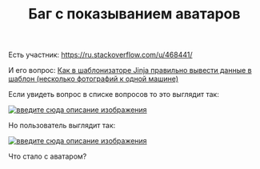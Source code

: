 ﻿---
title: "Баг с показыванием аватаров"
se.owner.user_id: 507516
se.owner.display_name: "nchistov"
se.owner.link: "https://ru.meta.stackoverflow.com/users/507516/nchistov"
se.link: "https://ru.meta.stackoverflow.com/questions/12746/%d0%91%d0%b0%d0%b3-%d1%81-%d0%bf%d0%be%d0%ba%d0%b0%d0%b7%d1%8b%d0%b2%d0%b0%d0%bd%d0%b8%d0%b5%d0%bc-%d0%b0%d0%b2%d0%b0%d1%82%d0%b0%d1%80%d0%be%d0%b2"
se.question_id: 12746
se.post_type: question
---
<p>Есть участник: <a href="https://ru.stackoverflow.com/u/468441/">https://ru.stackoverflow.com/u/468441/</a></p>
<p>И его вопрос: <a href="https://ru.stackoverflow.com/q/1521328/">Как в шаблонизаторе Jinja правильно вывести данные в шаблон (несколько фотографий к одной машине)</a></p>
<p>Если увидеть вопрос в списке вопросов то это выглядит так:</p>
<p><a href="https://i.stack.imgur.com/GfThb.png" rel="nofollow noreferrer"><img src="https://i.stack.imgur.com/GfThb.png" alt="введите сюда описание изображения" /></a></p>
<p>Но пользователь выглядит так:</p>
<p><a href="https://i.stack.imgur.com/6zwAK.png" rel="nofollow noreferrer"><img src="https://i.stack.imgur.com/6zwAK.png" alt="введите сюда описание изображения" /></a></p>
<p>Что стало с аватаром?</p>
